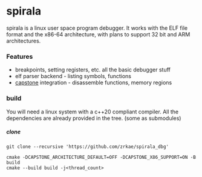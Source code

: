 # spirala
spirala is a linux user space program debugger. It works with the ELF file format and the x86-64 architecture, with plans to support
32 bit and ARM architectures.

### Features
- breakpoints, setting registers, etc. all the basic debugger stuff
- elf parser backend - listing symbols, functions
- [capstone](http://www.capstone-engine.org/) integration - disassemble functions, memory regions

### build
You will need a linux system with a c++20 compliant compiler.
All the dependencies are already provided in the tree. (some as submodules)

##### clone
```
git clone --recursive 'https://github.com/zrkae/spirala_dbg'
```

```
cmake -DCAPSTONE_ARCHITECTURE_DEFAULT=OFF -DCAPSTONE_X86_SUPPORT=ON -B build
cmake --build build -j<thread_count>
```
